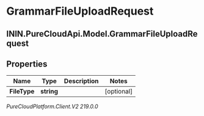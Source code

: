 # GrammarFileUploadRequest

## ININ.PureCloudApi.Model.GrammarFileUploadRequest

## Properties

|Name | Type | Description | Notes|
|------------ | ------------- | ------------- | -------------|
| **FileType** | **string** |  | [optional] |



_PureCloudPlatform.Client.V2 219.0.0_
